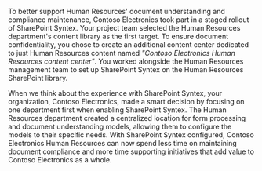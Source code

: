 To better support Human Resources' document understanding and compliance maintenance, Contoso Electronics took part in a staged rollout of SharePoint Syntex. Your project team selected the Human Resources department's content library as the first target. To ensure document confidentiality, you chose to create an additional content center dedicated to just Human Resources content named _"Contoso Electronics Human Resources content center"_. You worked alongside the Human Resources management team to set up SharePoint Syntex on the Human Resources SharePoint library.

When we think about the experience with SharePoint Syntex, your organization, Contoso Electronics, made a smart decision by focusing on one department first when enabling SharePoint Syntex. The Human Resources department created a centralized location for form processing and document understanding models, allowing them to configure the models to their specific needs. With SharePoint Syntex configured, Contoso Electronics Human Resources can now spend less time on maintaining document compliance and more time supporting initiatives that add value to Contoso Electronics as a whole.
